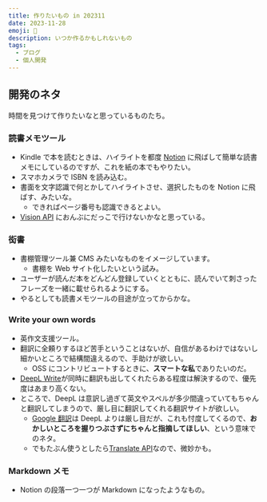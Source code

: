 ```yaml
---
title: 作りたいもの in 202311
date: 2023-11-28
emoji: 🔖
description: いつか作るかもしれないもの
tags: 
  - ブログ
  - 個人開発
---
```


## 開発のネタ

時間を見つけて作りたいなと思っているものたち。

### 読書メモツール

- Kindle で本を読むときは、ハイライトを都度 [Notion](https://www.notion.so/) に飛ばして簡単な読書メモにしているのですが、これを紙の本でもやりたい。
- スマホカメラで ISBN を読み込む。
- 書面を文字認識で何とかしてハイライトさせ、選択したものを Notion に飛ばす、みたいな。
  - できればページ番号も認識できるとよい。
- [Vision API](https://cloud.google.com/vision?hl=ja) におんぶにだっこで行けないかなと思っている。

### 衒書

- 書棚管理ツール兼 CMS みたいなものをイメージしています。
  - 書棚を Web サイト化したいという試み。
- ユーザーが読んだ本をどんどん登録していくとともに、読んでいて刺さったフレーズを一緒に載せられるようにする。
- やるとしても読書メモツールの目途が立ってからかな。

### Write your own words

- 英作文支援ツール。
- 翻訳に全頼りするほど苦手ということはないが、自信があるわけではないし細かいところで結構間違えるので、手助けが欲しい。
  - OSS にコントリビュートするときに、**スマートな私**でありたいのだ。
- [DeepL Write](https://www.deepl.com/write)が同時に翻訳も出してくれたらある程度は解決するので、優先度はあまり高くない。
- ところで、DeepL は意訳し過ぎて英文やスペルが多少間違っていてもちゃんと翻訳してしまうので、厳し目に翻訳してくれる翻訳サイトが欲しい。
  - [Google 翻訳](https://translate.google.co.jp/?hl=ja)は DeepL よりは厳し目だが、これも忖度してくるので、**おかしいところを握りつぶさずにちゃんと指摘してほしい**、という意味でのネタ。
  - でもたぶん使うとしたら[Translate API](https://cloud.google.com/translate/?hl=ja)なので、微妙かも。

### Markdown メモ

- Notion の段落一つ一つが Markdown になったようなもの。
